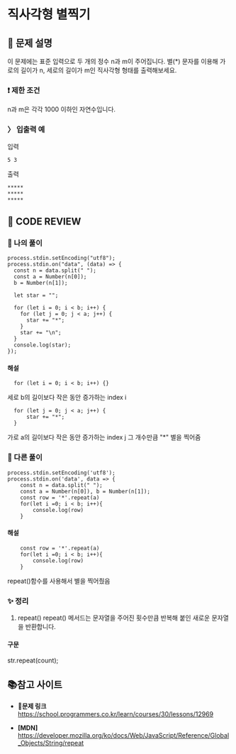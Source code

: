 # 직사각형 별찍기

## **💫 문제 설명**

이 문제에는 표준 입력으로 두 개의 정수 n과 m이 주어집니다.
별(\*) 문자를 이용해 가로의 길이가 n, 세로의 길이가 m인 직사각형 형태를 출력해보세요.

### **❗ 제한 조건**

n과 m은 각각 1000 이하인 자연수입니다.

### **〉 입출력 예**

입력
```
5 3
```

출력
```
*****
*****
*****
```
## **🧐 CODE REVIEW**

### **🌱 나의 풀이**

```
process.stdin.setEncoding("utf8");
process.stdin.on("data", (data) => {
  const n = data.split(" ");
  const a = Number(n[0]);
  b = Number(n[1]);

  let star = "";

  for (let i = 0; i < b; i++) {
    for (let j = 0; j < a; j++) {
      star += "*";
    }
    star += "\n";
  }
  console.log(star);
});
```

#### **해설**

```
  for (let i = 0; i < b; i++) {}
```

세로 b의 길이보다 작은 동안 증가하는 index i

```
  for (let j = 0; j < a; j++) {
      star += "*";
  }
```

가로 a의 길이보다 작은 동안 증가하는 index j
그 개수만큼 "\*" 별을 찍어줌

### **📌 다른 풀이**

```
process.stdin.setEncoding('utf8');
process.stdin.on('data', data => {
    const n = data.split(" ");
    const a = Number(n[0]), b = Number(n[1]);
    const row = '*'.repeat(a)
    for(let i =0; i < b; i++){
        console.log(row)
    }
```

#### **해설**

```
    const row = '*'.repeat(a)
    for(let i =0; i < b; i++){
        console.log(row)
    }
```

repeat()함수를 사용해서 별을 찍어줬음

### **✨ 정리**

1. repeat()
   repeat() 메서드는 문자열을 주어진 횟수만큼 반복해 붙인 새로운 문자열을 반환합니다.

#### 구문

str.repeat(count);

## 📚참고 사이트

- **🔗문제 링크**<br/>
  https://school.programmers.co.kr/learn/courses/30/lessons/12969

- **[MDN]**<br/>
  https://developer.mozilla.org/ko/docs/Web/JavaScript/Reference/Global_Objects/String/repeat
